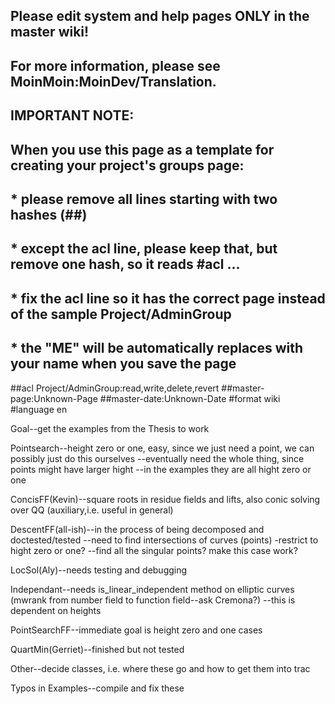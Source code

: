## Please edit system and help pages ONLY in the master wiki!
## For more information, please see MoinMoin:MoinDev/Translation.
## IMPORTANT NOTE:
## When you use this page as a template for creating your project's groups page:
##  * please remove all lines starting with two hashes (##)
##  * except the acl line, please keep that, but remove one hash, so it reads #acl ...
##  * fix the acl line so it has the correct page instead of the sample Project/AdminGroup
##  * the "ME" will be automatically replaces with your name when you save the page
##acl Project/AdminGroup:read,write,delete,revert
##master-page:Unknown-Page
##master-date:Unknown-Date
#format wiki
#language en

Goal--get the examples from the Thesis to work

Pointsearch--height zero or one, easy, since we just need a point, we can possibly just do this ourselves
           --eventually need the whole thing, since points might have larger hight
           --in the examples they are all hight zero or one

ConcisFF(Kevin)--square roots in residue fields and lifts, also conic solving over QQ (auxiliary,i.e. useful in general)

DescentFF(all-ish)--in the process of being decomposed and doctested/tested
                  --need to find intersections of curves (points) -restrict to hight zero or one?
                  --find all the singular points? make this case work?

LocSol(Aly)--needs testing and debugging

Independant--needs is_linear_independent method on elliptic curves (mwrank from number field to function field--ask Cremona?)
           --this is dependent on heights

PointSearchFF--immediate goal is height zero and one cases

QuartMin(Gerriet)--finished but not tested

Other--decide classes, i.e. where these go and how to get them into trac

Typos in Examples--compile and fix these
